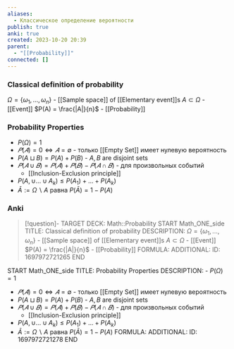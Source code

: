 ```yaml
---
aliases:
  - Классическое определение вероятности
publish: true
anki: true
created: 2023-10-20 20:39
parent:
  - "[[Probability]]"
connected: []
---
```

### Classical definition of probability 
$\Omega = \{\omega_1, ..., \omega_n\}$ - [[Sample space]] of [[Elementary event]]s
$A \subset \Omega$ - [[Event]]
$P(A) = \frac{|A|}{n}$ - [[Probability]]

### Probability Properties
- $P(\Omega) = 1$
- $𝑃 (𝐴) = 0 ⇔ 𝐴 = ∅$ - только [[Empty Set]]  имеет нулевую вероятность
- $P(A \sqcup B ) = P(A) + P(B)$ - $A, B$ are disjoint sets
- $𝑃 (𝐴 ∪ 𝐵) = 𝑃(𝐴)+𝑃(𝐵)−𝑃(𝐴∩𝐵)$ - для произвольных событий
	- [[Inclusion-Exclusion principle]]
- $P(A,\cup...\cup A_k)\leq P(A_1)+...+P(A_k)$
- $\bar{A}:=\Omega\backslash A\text{ paвна }P(\bar{A})=1-P(A)$


### Anki
> [!question]-
TARGET DECK: Math::Probability
START
Math_ONE_side
TITLE: Classical definition of probability
DESCRIPTION: $\Omega = \{\omega_1, ..., \omega_n\}$ - [[Sample space]] of [[Elementary event]]s
$A \subset \Omega$ - [[Event]]
$P(A) = \frac{|A|}{n}$ - [[Probability]]
FORMULA: 
ADDITIONAL:
ID: 1697972721265
END

START
Math_ONE_side
TITLE: Probability Properties
DESCRIPTION: - $P(\Omega) = 1$
- $𝑃 (𝐴) = 0 ⇔ 𝐴 = ∅$ - только [[Empty Set]]  имеет нулевую вероятность
- $P(A \sqcup B ) = P(A) + P(B)$ - $A, B$ are disjoint sets
- $𝑃 (𝐴 ∪ 𝐵) = 𝑃(𝐴)+𝑃(𝐵)−𝑃(𝐴∩𝐵)$ - для произвольных событий
	- [[Inclusion-Exclusion principle]]
- $P(A,\cup...\cup A_k)\leq P(A_1)+...+P(A_k)$
- $\bar{A}:=\Omega\backslash A\text{ paвна }P(\bar{A})=1-P(A)$
FORMULA: 
ADDITIONAL:
ID: 1697972721278
END
